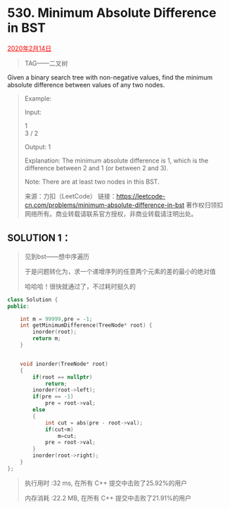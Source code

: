 # 530. Minimum Absolute Difference in BST

<font color = #FF0000><u>2020年2月14日</u></font>

> TAG——二叉树

Given a binary search tree with non-negative values, find the minimum absolute difference between values of any two nodes.

> Example:
>
> Input:
>
>    1
>     \
>      3
>     /
>    2
>
> Output:
> 1
>
> Explanation:
> The minimum absolute difference is 1, which is the difference between 2 and 1 (or between 2 and 3).
>
>
> Note: There are at least two nodes in this BST.
>
> 
>
> 来源：力扣（LeetCode）
> 链接：https://leetcode-cn.com/problems/minimum-absolute-difference-in-bst
> 著作权归领扣网络所有。商业转载请联系官方授权，非商业转载请注明出处。

## SOLUTION  1：

> 见到bst——想中序遍历
>
> 于是问题转化为，求一个递增序列的任意两个元素的差的最小的绝对值
>
> 哈哈哈！很快就通过了，不过耗时挺久的

```c++
class Solution {
public:

    int m = 99999,pre = -1;
    int getMinimumDifference(TreeNode* root) {
        inorder(root);
        return m;
    }


    void inorder(TreeNode* root)
    {
        if(root == nullptr)
            return;
        inorder(root->left);
        if(pre == -1)
            pre = root->val;
        else
        {
            int cut = abs(pre - root->val);
            if(cut<m)
                m=cut;
            pre = root->val;
        }
        inorder(root->right);
    }
};
```

> 执行用时 :32 ms, 在所有 C++ 提交中击败了25.92%的用户
>
> 内存消耗 :22.2 MB, 在所有 C++ 提交中击败了21.91%的用户
